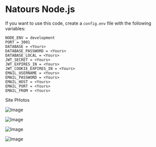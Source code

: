 # Natours Node.js

If you want to use this code, create a `config.env` file with the following variables:

```plaintext
NODE_ENV = development
PORT = 3001
DATABASE = <Yours>
DATABASE_PASSWORD = <Yours>
DATABASE_LOCAL = <Yours>
JWT_SECRET = <Yours>
JWT_EXPIRES_IN = <Yours>
JWT_COOKIE_EXPIRES_IN = <Yours>
EMAIL_USERNAME = <Yours>
EMAIL_PASSWORD = <Yours>
EMAIL_HOST = <Yours>
EMAIL_PORT = <Yours>
EMAIL_FROM = <Yours>
```
Site PHotos 

![Image](https://github.com/user-attachments/assets/4637b2d0-1abb-4a45-962d-34fa35d8c875)

![Image](https://github.com/user-attachments/assets/98c6bdd5-78c3-472e-8823-072d3eea7db4)

![Image](https://github.com/user-attachments/assets/049298ea-575e-4bce-b785-7b6f6a33fa62)

![Image](https://github.com/user-attachments/assets/56a0de77-c65f-42de-93f5-57fa0d038b66)
